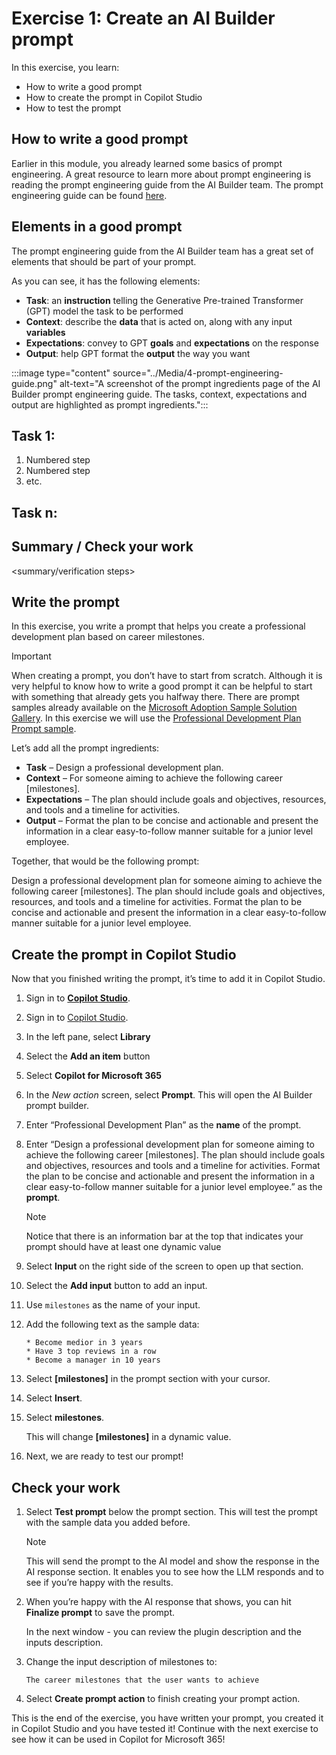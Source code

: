 # Exercise 1: Create an AI Builder prompt

In this exercise, you learn:

- How to write a good prompt
- How to create the prompt in Copilot Studio
- How to test the prompt

## How to write a good prompt

Earlier in this module, you already learned some basics of prompt engineering. A great resource to learn more about prompt engineering is reading the prompt engineering guide from the AI Builder team. The prompt engineering guide can be found [here](https://aka.ms/learn-ai-builder-prompting-guide).

## Elements in a good prompt

The prompt engineering guide from the AI Builder team has a great set of elements that should be part of your prompt.

As you can see, it has the following elements:

- **Task**: an **instruction** telling the Generative Pre-trained Transformer (GPT) model the task to be performed
- **Context**: describe the **data** that is acted on, along with any input **variables**
- **Expectations**: convey to GPT **goals** and **expectations** on the response
- **Output**: help GPT format the **output** the way you want

:::image type="content" source="../Media/4-prompt-engineering-guide.png" alt-text="A screenshot of the prompt ingredients page of the AI Builder prompt engineering guide. The tasks, context, expectations and output are highlighted as prompt ingredients.":::

## Task 1: <task title>

1. Numbered step
2. Numbered step
3. etc.

## Task n: <task title>

## Summary / Check your work

<summary/verification steps>

## Write the prompt

In this exercise, you write a prompt that helps you create a professional development plan based on career milestones.

> [!IMPORTANT]
> When creating a prompt, you don’t have to start from scratch. Although it is very helpful to know how to write a good prompt it can be helpful to start with something that already gets you halfway there.
> There are prompt samples already available on the [Microsoft Adoption Sample Solution Gallery](https://aka.ms/power-prompts). In this exercise we will use the [Professional Development Plan Prompt sample](https://adoption.microsoft.com/sample-solution-gallery/sample/pnp-powerplatform-prompts-professional-development/).

Let’s add all the prompt ingredients:

- **Task** – Design a professional development plan.
- **Context** – For someone aiming to achieve the following career [milestones].
- **Expectations** – The plan should include goals and objectives, resources, and tools and a timeline for activities.
- **Output** – Format the plan to be concise and actionable and present the information in a clear easy-to-follow manner suitable for a junior level employee.

Together, that would be the following prompt:

Design a professional development plan for someone aiming to achieve the following career [milestones]. The plan should include goals and objectives, resources, and tools and a timeline for activities. Format the plan to be concise and actionable and present the information in a clear easy-to-follow manner suitable for a junior level employee.

## Create the prompt in Copilot Studio

Now that you finished writing the prompt, it’s time to add it in Copilot Studio.

1. Sign in to **[Copilot Studio](https://copilotstudio.microsoft.com)**.
1. Sign in to [Copilot Studio](https://copilotstudio.microsoft.com).
1. In the left pane, select **Library**
1. Select the **Add an item** button
1. Select **Copilot for Microsoft 365**
1. In the *New action* screen, select **Prompt**. This will open the AI Builder prompt builder.
1. Enter “Professional Development Plan” as the **name** of the prompt.
1. Enter “Design a professional development plan for someone aiming to achieve the following career [milestones]. The plan should include goals and objectives, resources and tools and a timeline for activities. Format the plan to be concise and actionable and present the information in a clear easy-to-follow manner suitable for a junior level employee.” as the **prompt**.

    > [!NOTE]
    > Notice that there is an information bar at the top that indicates your prompt should have at least one dynamic value

1. Select **Input** on the right side of the screen to open up that section.
1. Select the **Add input** button to add an input.
1. Use `milestones` as the name of your input.
1. Add the following text as the sample data:

      ```text
      * Become medior in 3 years
      * Have 3 top reviews in a row
      * Become a manager in 10 years
      ```

1. Select **[milestones]** in the prompt section with your cursor.
1. Select **Insert**.
1. Select **milestones**.

      This will change **[milestones]** in a dynamic value.

1. Next, we are ready to test our prompt!

## Check your work

1. Select **Test prompt** below the prompt section. This will test the prompt with the sample data you added before.

    > [!NOTE]
    > This will send the prompt to the AI model and show the response in the AI response section. It enables you to see how the LLM responds and to see if you’re happy with the results.

1. When you’re happy with the AI response that shows, you can hit **Finalize prompt** to save the prompt.

    In the next window - you can review the plugin description and the inputs description.

1. Change the input description of milestones to:

      ```text
      The career milestones that the user wants to achieve
      ```

1. Select **Create prompt action** to finish creating your prompt action.

This is the end of the exercise, you have written your prompt, you created it in Copilot Studio and you have tested it! Continue with the next exercise to see how it can be used in Copilot for Microsoft 365!
